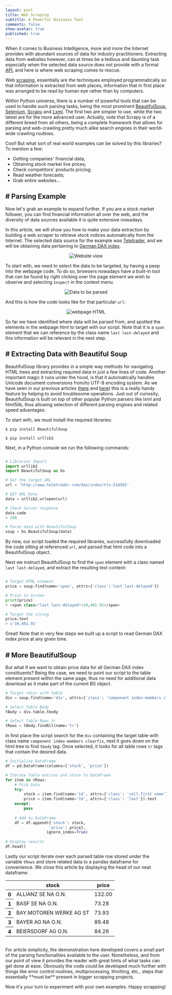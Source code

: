 ```yaml
---
layout: post
title: Web Scraping
subtitle: A Powerful Business Tool
comments: false
show-avatar: true
published: true
---
```


When it comes to Business Intelligence, more and more the Internet provides with abundant sources of data for industry practitioners. 
Extracting data from websites however, can at times be a tedious and daunting task especially when the selected data source does not provide with a formal <a href='https://en.wikipedia.org/wiki/Web_API'>API</a>, and here is where web scraping comes to rescue.

Web <a href='https://en.wikipedia.org/wiki/Web_scraping'>scraping</a>, essentially are the techniques employed programmatically so that information is extracted from web places, information that in first place was arranged to be read by human eye rather than by computers.

Within Python universe, there is a number of powerful tools that can be used to handle such parsing tasks, being the most prominent <a href='https://pypi.python.org/pypi/beautifulsoup4'>BeautifulSoup</a>, <a href='https://pypi.python.org/pypi/selenium'>Selenium</a>, <a href='https://pypi.python.org/pypi/Scrapy'>Scrapy</a> and <a href='https://pypi.python.org/pypi/lxml'>Lxml</a>. The first two are simpler to use, while the two latest are for the more advanced user. Actually, note that Scrapy is of a different breed from all others, being a complete framework that allows for parsing and web-crawling pretty much alike search engines in their world-wide crawling routines.

Cool! But what sort of real world examples can be solved by this libraries? To mention a few:

* Getting companies' financial data;
* Obtaining stock market live prices;
* Check competitors' products pricing;
* Read weather forecasts;
* Grab entire websites...


## # Parsing Example

Now let's grab an example to expand further. If you are a stock market follower, you can find financial information all over the web, and the diversity of data sources available it is quite extensive nowadays.

In this article, we will show you how to make your data extraction by building a web scraper to retrieve stock indices automatically from the Internet. The selected data source for the example was <a href='http://www.teletrader.com/'>Teletrader</a>, and we will be obtaining data pertaining to <a href='http://www.teletrader.com/dax/index/tts-514562'>German DAX index</a>.

<p align='center'>
	<img src='https://raw.githubusercontent.com/hpsilva/hpsilva.github.io/master/img/posts/2015-12-26-web-parsing_0.png' title="Website view">
</p>

To start with, we need to select the data to be targeted, by having a peep into the webpage code. To do so, browsers nowadays have a built-in tool that can be found by right clicking over the page element we wish to observe and selecting `Inspect` in the context menu.

<p align='center'>
	<img src='https://raw.githubusercontent.com/hpsilva/hpsilva.github.io/master/img/posts/2015-12-26-web-parsing_1.png' title="Data to be parsed">
</p>

And this is how the code looks like for that particular `url`:
<p align='center'>
	<img src='https://raw.githubusercontent.com/hpsilva/hpsilva.github.io/master/img/posts/2015-12-26-web-parsing_2.png' title="webpage HTML">
</p>

So far we have identified where data will be parsed from, and spotted the elements in the webpage html to target with our script. Note that it is a `span` element that we can reference by the class name `last last-delayed` and this information will be relevant in the next step.


## # Extracting Data with Beautiful Soup

BeautifulSoup library provides in a simple way methods for navigating HTML trees and extracting required data in just a few lines of code. Another important magic it runs under the hood, is that it automatically handles Unicode document conversions from/to UTF-8 encoding system. As we have seen in our previous articles (<a href='http://hpsilva.io/2015-12-01-dealing-with-unicode/'>here</a> and <a href='http://hpsilva.io/2015-12-05-dealing-with-unicode-2/'>here</a>) this is a really handy feature by helping to avoid troublesome operations. Just out of curiosity, BeautifulSoup is built on top of other popular Python parsers like lxml and html5lib, thus 
allowing selection of different parsing engines and related speed advantages.

To start with, we must install the required libraries:

```linux
$ pip install BeautifulSoup

$ pip install urllib2
```

Next, in a Python console we run the following commands:

```python

# Libraries Import
import urllib2
import BeautifulSoup as bs

# Set the target URL
url = 'http://www.teletrader.com/dax/index/tts-514562'

# GET URL Data
data = urllib2.urlopen(url)

# Check Server response
data.code
> 200

# Parse data with BeautifulSoup
soup = bs.BeautifulSoup(data)
```

By now, our script loaded the required libraries, successfully downloaded the code sitting at referenced `url`, and parsed that html code into a BeautifulSoup object.

Next we instruct BeautifulSoup to find the `span` element with a class named `last last-delayed`, and extract the resulting text content:

```python

# Target HTML element
price = soup.find(name='span', attrs={'class':'last last-delayed'})

# Print to Screen
print(price)
> <span class="last last-delayed">10,481.91</span>

# Target the string
price.text
> u'10,481.91'
```

Great! Note that in very few steps we built up a script to read German DAX index price at any given time. 

## # More BeautifulSoup

But what if we want to obtain price data for all German DAX index constituents? Being the case, we need to point our script to the table  element present within the same page, thus no need for additional data download as it make part of the current BS object.

```python
# Target <div> with table
div = soup.find(name='div', attrs={'class': 'component index-members clearfix'})

# Select Table Body
tBody = div.table.tbody

# Select Table Rows tr
tRows = tBody.findAll(name='tr')
```

In first place the script search for the `div` containing the target table with class name `component index-members clearfix`, next it goes down on the html tree to find `tbody` tag. Once selected, it looks for all table rows `tr` tags that contain the desired data.

```python
# Initialize DataFrame
df = pd.DataFrame(columns=['stock', 'price'])

# Iterate Table entries and store to DataFrame
for item in tRows:
    # Pick Data
    try:
        stock = item.find(name='td', attrs={'class': 'cell-first name'}).text
        price = item.find(name='td', attrs={'class': 'last'}).text
    except:
        pass
    
    # Add to DataFrame
    df = df.append({'stock': stock,
                   'price': price},
                  ignore_index=True)
    
# Display results
df.head()
```

Lastly our script iterate over each parsed table row stored under the variable `tRows` and store related data to a pandas dataframe for convenience. We close this article by displaying the head of our neat dataframe:

<div>
<table border="0" class="dataframe">  <thead>    <tr style="text-align: center;">      <th></th>      <th>stock</th>      <th>price</th>    </tr>  </thead>  <tbody>    <tr>      <th>0</th>      <td>ALLIANZ SE NA O.N.</td>      <td>132.00</td>    </tr>    <tr>      <th>1</th>      <td>BASF SE NA O.N.</td>      <td>73.28</td>    </tr>    <tr>      <th>2</th>      <td>BAY.MOTOREN WERKE AG ST</td>      <td>73.93</td>    </tr>    <tr>      <th>3</th>      <td>BAYER AG NA O.N.</td>      <td>89.48</td>    </tr>    <tr>      <th>4</th>      <td>BEIERSDORF AG O.N.</td>      <td>84.26</td>    </tr>  </tbody></table>
</div>
<br>
For article simplicity, the demonstration here developed covers a small part of the parsing functionalities available to the user. Nonetheless, and from our point of view it provides the reader with great hints of what tasks can get done at ease. Obviously the code could be developed much further with things like error control routines, multiprocessing, throtling, etc., steps that essentially **must be** present in bigger scrapping projects. 

Now it's your turn to experiment with your own examples. Happy scrapping!
<br>
